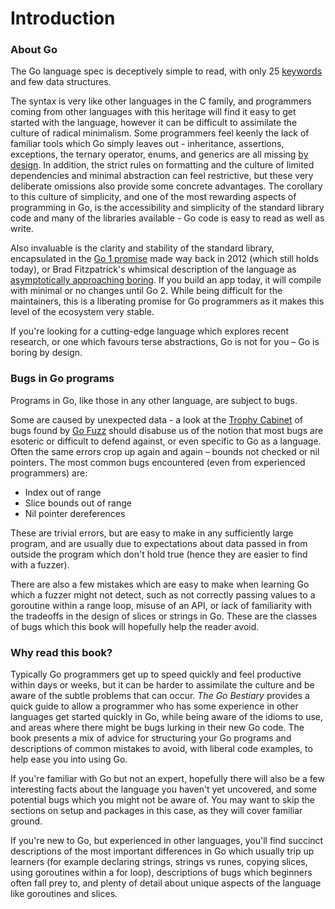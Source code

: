 # Introduction

### 

### About Go

The Go language spec is deceptively simple to read, with only 25 [keywords](https://golang.org/ref/spec#Keywords) and few data structures.

The syntax is very like other languages in the C family, and programmers coming from other languages with this heritage will find it easy to get started with the language, however it can be difficult to assimilate the culture of radical minimalism. Some programmers feel keenly the lack of familiar tools which Go simply leaves out - inheritance, assertions, exceptions, the ternary operator, enums, and generics are all missing [by design](https://golang.org/doc/faq#Why_doesnt_Go_have_feature_X). In addition, the strict rules on formatting and the culture of limited dependencies and minimal abstraction can feel restrictive, but these very deliberate omissions also provide some concrete advantages. The corollary to this culture of simplicity, and one of the most rewarding aspects of programming in Go, is the accessibility and simplicity of the standard library code and many of the libraries available - Go code is easy to read as well as write. 

Also invaluable is the clarity and stability of the standard library, encapsulated in the [Go 1 promise](https://golang.org/doc/go1compat) made way back in 2012 \(which still holds today\), or Brad Fitzpatrick's whimsical description of the language as [asymptotically approaching boring](https://golangnews.com/stories/845-video-introducing-go-1.6-asymptotically-approaching-boring-by-brad-fitzpatrick). If you build an app today, it will compile with minimal or no changes until Go 2. While being difficult for the maintainers, this is a liberating promise for Go programmers as it makes this level of the ecosystem very stable.

If you're looking for a cutting-edge language which explores recent research, or one which favours terse abstractions, Go is not for you – Go is boring by design.

### Bugs in Go programs

Programs in Go, like those in any other language, are subject to bugs. 

Some are caused by unexpected data - a look at the [Trophy Cabinet](https://github.com/dvyukov/go-fuzz#trophies) of bugs found by [Go Fuzz](https://github.com/dvyukov/go-fuzz) should disabuse us of the notion that most bugs are esoteric or difficult to defend against, or even specific to Go as a language. Often the same errors crop up again and again – bounds not checked or nil pointers. The most common bugs encountered \(even from experienced programmers\) are:

* Index out of range 
* Slice bounds out of range
* Nil pointer dereferences

These are trivial errors, but are easy to make in any sufficiently large program, and are usually due to expectations about data passed in from outside the program which don't hold true \(hence they are easier to find with a fuzzer\). 

There are also a few mistakes which are easy to make when learning Go which a fuzzer might not detect, such as not correctly passing values to a goroutine within a range loop, misuse of an API, or lack of familiarity with the tradeoffs in the design of slices or strings in Go. These are the classes of bugs which this book will hopefully help the reader avoid.

### Why read this book?

Typically Go programmers get up to speed quickly and feel productive within days or weeks, but it can be harder to assimilate the culture and be aware of the subtle problems that can occur. _The Go Bestiary_ provides a quick guide to allow a programmer who has some experience in other languages get started quickly in Go, while being aware of the idioms to use, and areas where there might be bugs lurking in their new Go code. The book presents a mix of advice for structuring your Go programs and descriptions of common mistakes to avoid, with liberal code examples, to help ease you into using Go. 

If you're familiar with Go but not an expert, hopefully there will also be a few interesting facts about the language you haven't yet uncovered, and some potential bugs which you might not be aware of. You may want to skip the sections on setup and packages in this case, as they will cover familiar ground.

If you're new to Go, but experienced in other languages, you'll find succinct descriptions of the most important differences in Go which usually trip up learners \(for example declaring strings, strings vs runes, copying slices, using goroutines within a for loop\), descriptions of bugs which beginners often fall prey to, and plenty of detail about unique aspects of the language like goroutines and slices.


